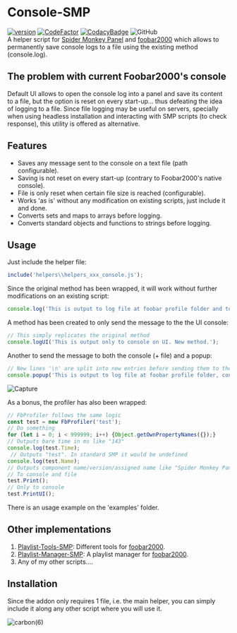 # Console-SMP
[![version][version_badge]][changelog]
[![CodeFactor][codefactor_badge]](https://www.codefactor.io/repository/github/regorxxx/Console-SMP/overview/main)
[![CodacyBadge][codacy_badge]](https://www.codacy.com/gh/regorxxx/Console-SMP/dashboard?utm_source=github.com&amp;utm_medium=referral&amp;utm_content=regorxxx/Console-SMP&amp;utm_campaign=Badge_Grade)
![GitHub](https://img.shields.io/github/license/regorxxx/Console-SMP)  
A helper script for [Spider Monkey Panel](https://theqwertiest.github.io/foo_spider_monkey_panel) and [foobar2000](https://www.foobar2000.org) which allows to permanently save console logs to a file using the existing method (console.log).

## The problem with current Foobar2000's console
Default UI allows to open the console log into a panel and save its content to a file, but the option is reset on every start-up... thus defeating the idea of logging to a file. Since file logging may be useful on servers, specially when using headless installation and interacting with SMP scripts (to check response), this utility is offered as alternative.

## Features
- Saves any message sent to the console on a text file (path configurable).
- Saving is not reset on every start-up (contrary to Foobar2000's native console).  
- File is only reset when certain file size is reached (configurable).
- Works 'as is' without any modification on existing scripts, just include it and done.
- Converts sets and maps to arrays before logging.
- Converts standard objects and functions to strings before logging.

## Usage
Just include the helper file:
```javascript
include('helpers\\helpers_xxx_console.js');
```

Since the original method has been wrapped, it will work without further modifications on an existing script:
```javascript
console.log('This is output to log file at foobar profile folder and to console on UI.');
```

A method has been created to only send the message to the the UI console:
```javascript
// This simply replicates the original method
console.logUI('This is output only to console on UI. New method.');
```

Another to send the message to both the console (+ file) and a popup:
```javascript
// New lines '\n' are split into new entries before sending them to the console
console.popup('This is output to log file at foobar profile folder, console on UI and a popup.\nNew method.', 'My popup');
```

![Capture](https://user-images.githubusercontent.com/83307074/136626429-e29deefb-d334-4097-88d4-c096b263b436.JPG)

As a bonus, the profiler has also been wrapped:
```javascript
// FbProfiler follows the same logic
const test = new FbProfiler('test');
// Do something
for (let i = 0; i < 999999; i++) {Object.getOwnPropertyNames({});}
// Outputs bare time in ms like "143"
console.log(test.Time);
 // Outputs "test". In standard SMP it would be undefined
console.log(test.Name);
// Outputs component name/version/assigned name like "Spider Monkey Panel v1.0.0: profiler (test): 166 ms"
// To console and file
test.Print();
// Only to console
test.PrintUI();
```

There is an usage example on the 'examples' folder.

## Other implementations
 1. [Playlist-Tools-SMP](https://github.com/regorxxx/Playlist-Tools-SMP): Different tools for [foobar2000](https://www.foobar2000.org).
 2. [Playlist-Manager-SMP](https://github.com/regorxxx/Playlist-Manager-SMP): A playlist manager for [foobar2000](https://www.foobar2000.org). 
 3. Any of my other scripts....

## Installation
Since the addon only requires 1 file, i.e. the main helper, you can simply include it along any other script where you will use it.

![carbon(6)](https://user-images.githubusercontent.com/83307074/136626564-67b692d1-9435-4266-88aa-a38f44a99fbf.png)

[changelog]: CHANGELOG.md
[version_badge]: https://img.shields.io/github/release/regorxxx/Console-SMP.svg
[codacy_badge]: https://api.codacy.com/project/badge/Grade/3e59f8dccd204721a7801197d6c336ed
[codefactor_badge]: https://www.codefactor.io/repository/github/regorxxx/Console-SMP/badge/main